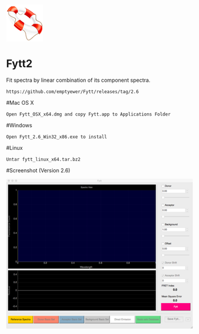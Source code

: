 ![alt tag](https://raw.githubusercontent.com/emptyewer/Fytt/master/fytt-icon.png)

# Fytt2
Fit spectra by linear combination of its component spectra.


```Shell
https://github.com/emptyewer/Fytt/releases/tag/2.6
```

#Mac OS X

```Shell
Open Fytt_OSX_x64.dmg and copy Fytt.app to Applications Folder
```

#Windows

```Shell
Open Fytt_2.6_Win32_x86.exe to install
```

#Linux
```Shell
Untar fytt_linux_x64.tar.bz2
```

#Screenshot (Version 2.6)

![alt tag](https://raw.githubusercontent.com/emptyewer/Fytt/master/screenshot.png)
